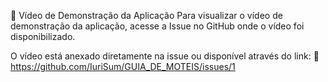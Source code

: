 🎥 Vídeo de Demonstração da Aplicação
Para visualizar o vídeo de demonstração da aplicação, acesse a Issue no GitHub onde o vídeo foi disponibilizado. 

O vídeo está anexado diretamente na issue ou disponível através do link:
🔗 https://github.com/IuriSum/GUIA_DE_MOTEIS/issues/1
